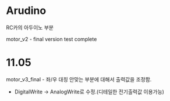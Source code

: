 # Arudino
RC카의 아두이노 부분

motor_v2 - final version
test complete

# 11.05
motor_v3_final - 좌/우 대칭 안맞는 부분에 대해서 출력값을 조정함.
 - DigitalWrite -> AnalogWrite로 수정.(디테일한 전기출력값 이용가능)
